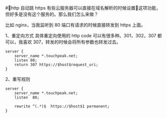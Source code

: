 #http 自动跳 https
有些云服务器可以直接在域名解析的时候设置这项功能，但好多是没有这个服务的。那么我们怎么来做？

比如 nginx，当我监听到 80 端口有请求的时候直接转发到 https 上面。

1、重定向方式
具体重定向使用的 http code 可以有很多种。301，302，307 都可以，我喜欢 307，转发的时候会将所有参数也转发过去。

```
server {
    server_name *.touchpeak.net;
    listen 80;
    return 307 https://$host$request_uri;
}
```

2、重写规则

```
server {
    server_name *.touchpeak.net;
    listen  80;
      
    rewrite ^(.*)$  https://$host$1 permanent;  
}
```